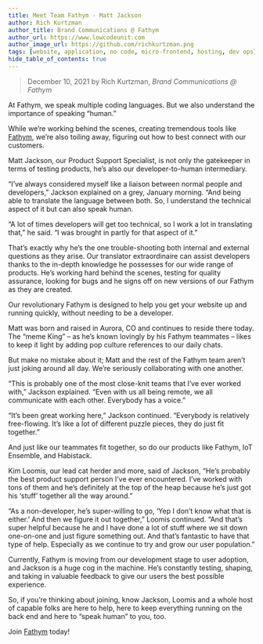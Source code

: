 ```yaml
---
title: Meet Team Fathym - Matt Jackson
author: Rich Kurtzman
author_title: Brand Communications @ Fathym
author_url: https://www.lowcodeunit.com
author_image_url: https://github.com/richkurtzman.png
tags: [website, application, no code, micro-frontend, hosting, dev ops]
hide_table_of_contents: true
---
```


> December 10, 2021 by Rich Kurtzman, _Brand Communications @ Fathym_

At Fathym, we speak multiple coding languages. But we also understand the importance of speaking “human.” 

While we’re working behind the scenes, creating tremendous tools like [Fathym](http://www.lowcodeunit.com/blog/why-fathym-rocks-and-saves-you-time), we’re also toiling away, figuring out how to best connect with our customers.  

Matt Jackson, our Product Support Specialist, is not only the gatekeeper in terms of testing products, he’s also our developer-to-human intermediary.  

“I’ve always considered myself like a liaison between normal people and developers,” Jackson explained on a grey, January morning. “And being able to translate the language between both. So, I understand the technical aspect of it but can also speak human.  

“A lot of times developers will get too technical, so I work a lot in translating that,” he said. “I was brought in partly for that aspect of it.” 

That’s exactly why he’s the one trouble-shooting both internal and external questions as they arise. Our translator extraordinaire can assist developers thanks to the in-depth knowledge he possesses for our wide range of products. He’s working hard behind the scenes, testing for quality assurance, looking for bugs and he signs off on new versions of our Fathym as they are created.  

Our revolutionary Fathym is designed to help you get your website up and running quickly, without needing to be a developer. 

Matt was born and raised in Aurora, CO and continues to reside there today. The “meme King” – as he’s known lovingly by his Fathym teammates – likes to keep it light by adding pop culture references to our daily chats.  

But make no mistake about it; Matt and the rest of the Fathym team aren’t just joking around all day. We’re seriously collaborating with one another.  

“This is probably one of the most close-knit teams that I’ve ever worked with,” Jackson explained. “Even with us all being remote, we all communicate with each other. Everybody has a voice.” 

“It’s been great working here,” Jackson continued. “Everybody is relatively free-flowing. It’s like a lot of different puzzle pieces, they do just fit together.” 

And just like our teammates fit together, so do our products like Fathym, IoT Ensemble, and Habistack.  

Kim Loomis, our lead cat herder and more, said of Jackson, “He’s probably the best product support person I’ve ever encountered. I’ve worked with tons of them and he’s definitely at the top of the heap because he’s just got his ‘stuff’ together all the way around.” 

“As a non-developer, he’s super-willing to go, ‘Yep I don’t know what that is either.’ And then we figure it out together,” Loomis continued. “And that’s super helpful because he and I have done a lot of stuff where we sit down one-on-one and just figure something out. And that’s fantastic to have that type of help. Especially as we continue to try and grow our user population.” 

Currently, Fathym is moving from our development stage to user adoption, and Jackson is a huge cog in the machine. He’s constantly testing, shaping, and taking in valuable feedback to give our users the best possible experience.  

So, if you’re thinking about joining, know Jackson, Loomis and a whole host of capable folks are here to help, here to keep everything running on the back end and here to “speak human” to you, too.   

Join [Fathym](https://auth.fathym.com/fathymcloudprd.onmicrosoft.com/oauth2/v2.0/authorize?p=b2c_1_sign_up_sign_in&client_id=98f014f1-2547-4bcc-a583-3edc8f1190f2&redirect_uri=https%3A%2F%2Fwww.lowcodeunit.com%2F.oauth%2FB2C_1_SIGN_UP_SIGN_IN&response_type=id_token&scope=openid%20profile&response_mode=form_post&nonce=637789907534834707.OWNhMWZkZGMtODQ2NC00YTg0LWFjZWQtYjlkNzg0YTIzMDhkYTcxMzVkZmYtN2E2Mi00ZDRlLWIxODQtZjMxMjBkNWI2OTEx&state=CfDJ8C5COa2dn0dMrEVjdLxcXm-FCakeBxrXIOHa_lF_u0ckh9rvLFuKJ30MWBprExUQA_N5HmWWWPdxqWlni-KFqpg_jVjPahrQdGw79U0sMBN8dTvgrlAMeT9--L-7VgMBsZfFPAho9dcKUN1jO6lAaxL13PM1_vGer-vJc6tcpigRpNr5jcHtitGIKjexLmQqkIslp3MFKCKAi-5IiVd3JbpibPm4gbmDQpYtgstmG9SSlpjvEqJk_2AIqtMHkiojK3kE4WSc5mcYS3FQ3hiRqVQRPlL3jI7U3bUsqGYtLuoJr_St6mGBbHvGmB6M0MCeFn_G5LDsRzyHZhBWf9a1qo6dktz_kEcsAahYPLWjAI_2&x-client-SKU=ID_NETSTANDARD2_0&x-client-ver=6.11.1.0) today!
